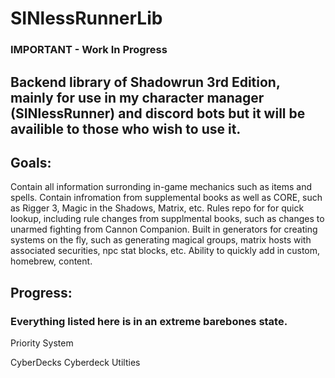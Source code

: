 # SINlessRunnerLib

### IMPORTANT - Work In Progress

## Backend library of Shadowrun 3rd Edition, mainly for use in my character manager (SINlessRunner) and discord bots but it will be availible to those who wish to use it.

## Goals:
Contain all information surronding in-game mechanics such as items and spells.
Contain infromation from supplemental books as well as CORE, such as Rigger 3, Magic in the Shadows, Matrix, etc.
Rules repo for for quick lookup, including rule changes from supplmental books, such as changes to unarmed fighting from Cannon Companion.
Built in generators for creating systems on the fly, such as generating magical groups, matrix hosts with associated securities, npc stat blocks, etc.
Ability to quickly add in custom, homebrew, content.

## Progress:
### Everything listed here is in an extreme barebones state.

Priority System

CyberDecks
Cyberdeck Utilties
